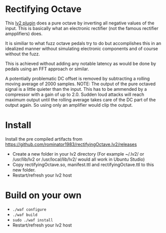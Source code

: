 Rectifying Octave
===

This [lv2 plugin](https://en.wikipedia.org/wiki/LV2) does a pure octave by inverting all negative values of the input. This is basically what an electronic rectifier (not the famous rectifier ampplifiers) does.

It is similiar to what fuzz octave pedals try to do but accomplishes this in an idealized manner without simulating electronic components and of course without the fuzz.

This is achieved without adding any notable latency as would be done by pedals using an FFT approach or similar.

A potentially problematic DC offset is removed by subtracting a rolling moving average of 2000 samples.
NOTE: The output of the pure octaved signal is a little quieter than the input. This has to be ammended by a compressor with a gain of up to 2.0. Sudden loud attacks will reach maximum output until the rolling average takes care of the DC part of the output again. So using only an amplifier would clip the output.

Install
===
Install the pre compiled artifacts from https://github.com/rominator1983/rectifyingOctave.lv2/releases
- Create a new folder in your lv2 directory (For example ~/.lv2/ or /usr/lib/lv2 or /usr/local/lib/lv2/ would all work in Ubuntu Studio)
- Copy rectifyingOctave.so, manifest.ttl and rectifyingOctave.ttl to this new folder.
- Restart/refresh your lv2 host

Build on your own
===
-  `./waf configure`
-  `./waf build`
-  `sudo ./waf install`
- Restart/refresh your lv2 host
